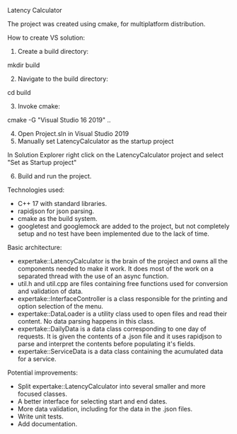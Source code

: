 Latency Calculator

The project was created using cmake, for multiplatform distribution.

How to create VS solution:
1) Create a build directory:

mkdir build

2) Navigate to the build directory:

cd build

3) Invoke cmake:

cmake -G "Visual Studio 16 2019" ..

4) Open Project.sln in Visual Studio 2019
5) Manually set LatencyCalculator as the startup project

In Solution Explorer right click on the LatencyCalculator project and select "Set as Startup project"

6) Build and run the project.

Technologies used:
 - C++ 17 with standard libraries.
 - rapidjson for json parsing.
 - cmake as the build system.
 - googletest and googlemock are added to the project, but not completely setup and no test have been implemented due to the lack of time.
 
Basic architecture:
 - expertake::LatencyCalculator is the brain of the project and owns all the components needed to make it work. It does most of the work on a separated thread with the use of an async function.
 - util.h and util.cpp are files containing free functions used for conversion and validation of data.
 - expertake::InterfaceController is a class responsible for the printing and option selection of the menu.
 - expertake::DataLoader is a utility class used to open files and read their content. No data parsing happens in this class.
 - expertake::DailyData is a data class corresponding to one day of requests. It is given the contents of a .json file and it uses rapidjson to parse and interpret the contents before populating it's fields.
 - expertake::ServiceData is a data class containing the acumulated data for a service.
 
Potential improvements:
 - Split expertake::LatencyCalculator into several smaller and more focused classes.
 - A better interface for selecting start and end dates.
 - More data validation, including for the data in the .json files.
 - Write unit tests.
 - Add documentation.
 

